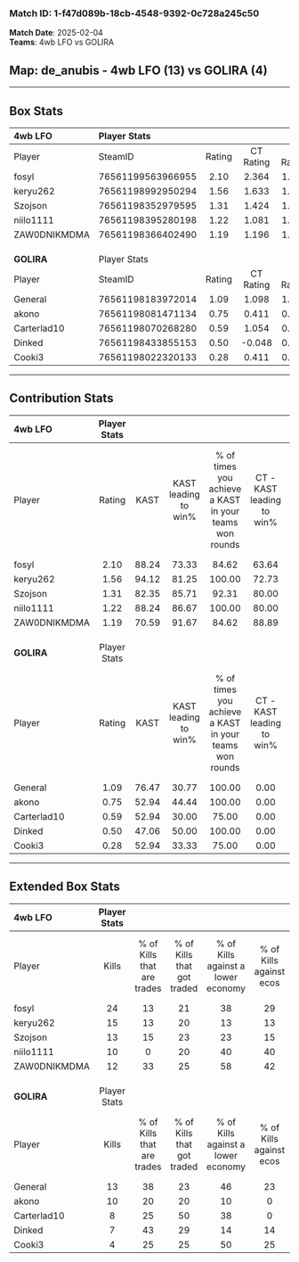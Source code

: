 ### Match ID: 1-f47d089b-18cb-4548-9392-0c728a245c50  
**Match Date**: 2025-02-04  
**Teams**: 4wb LFO vs GOLIRA  

## **Map**: de_anubis - 4wb LFO (13) vs GOLIRA (4)  
---  

## Box Stats  

| **4wb LFO**  | Player Stats      |        |           |          |       |       |       |         |        |      |     |
| :- | :- | :-: | :-: | :-: | :-: | :-: | :-: | :-: | :-: | :-: | :-: |
| Player       | SteamID           | Rating | CT Rating | T Rating | KAST  |  ADR  | Kills | Assists | Deaths | K/D  | HS% |
| fosyl        | 76561199563966955 |  2.10  |   2.364   |  1.901   | 88.24 | 137.4 |  24   |    3    |   9    | 2.67 | 37  |
| keryu262     | 76561198992950294 |  1.56  |   1.633   |  1.492   | 94.12 | 82.2  |  15   |    1    |   7    | 2.14 | 40  |
| Szojson      | 76561198352979595 |  1.31  |   1.424   |  1.143   | 82.35 | 70.4  |  13   |    2    |   8    | 1.63 | 53  |
| niilo1111    | 76561198395280198 |  1.22  |   1.081   |  1.990   | 88.24 | 68.3  |  10   |    6    |   8    | 1.25 | 70  |
| ZAW0DNIKMDMA | 76561198366402490 |  1.19  |   1.196   |  1.292   | 70.59 | 84.9  |  12   |    8    |   10   | 1.20 | 41  |
|              |                   |        |           |          |       |       |       |         |        |      |     |
|              |                   |        |           |          |       |       |       |         |        |      |     |
|              |                   |        |           |          |       |       |       |         |        |      |     |
| **GOLIRA**   | Player Stats      |        |           |          |       |       |       |         |        |      |     |
| Player       | SteamID           | Rating | CT Rating | T Rating | KAST  |  ADR  | Kills | Assists | Deaths | K/D  | HS% |
| General      | 76561198183972014 |  1.09  |   1.098   |  1.217   | 76.47 | 80.5  |  13   |    3    |   15   | 0.87 | 61  |
| akono        | 76561198081471134 |  0.75  |   0.411   |  0.983   | 52.94 | 69.7  |  10   |    2    |   14   | 0.71 | 80  |
| Carterlad10  | 76561198070268280 |  0.59  |   1.054   |  0.587   | 52.94 | 61.7  |   8   |    1    |   15   | 0.53 | 62  |
| Dinked       | 76561198433855153 |  0.50  |  -0.048   |  0.776   | 47.06 | 52.8  |   7   |    2    |   14   | 0.50 | 85  |
| Cooki3       | 76561198022320133 |  0.28  |   0.411   |  0.502   | 52.94 | 36.3  |   4   |    3    |   16   | 0.25 | 50  |
---  

## Contribution Stats  

| **4wb LFO**  | Player Stats |       |                      |                                                        |                           |                                                             |                          |                                                            |
| :- | :-: | :-: | :-: | :-: | :-: | :-: | :-: | :-: |
| Player       |    Rating    | KAST  | KAST leading to win% | % of times you achieve a KAST in your teams won rounds | CT - KAST leading to win% | CT - % of times you achieve a KAST in your teams won rounds | T - KAST leading to win% | T - % of times you achieve a KAST in your teams won rounds |
| fosyl        |     2.10     | 88.24 |        73.33         |                         84.62                          |           63.64           |                            87.50                            |          100.00          |                           80.00                            |
| keryu262     |     1.56     | 94.12 |        81.25         |                         100.00                         |           72.73           |                           100.00                            |          100.00          |                           100.00                           |
| Szojson      |     1.31     | 82.35 |        85.71         |                         92.31                          |           80.00           |                           100.00                            |          100.00          |                           80.00                            |
| niilo1111    |     1.22     | 88.24 |        86.67         |                         100.00                         |           80.00           |                           100.00                            |          100.00          |                           100.00                           |
| ZAW0DNIKMDMA |     1.19     | 70.59 |        91.67         |                         84.62                          |           88.89           |                           100.00                            |          100.00          |                           60.00                            |
|              |              |       |                      |                                                        |                           |                                                             |                          |                                                            |
|              |              |       |                      |                                                        |                           |                                                             |                          |                                                            |
|              |              |       |                      |                                                        |                           |                                                             |                          |                                                            |
| **GOLIRA**   | Player Stats |       |                      |                                                        |                           |                                                             |                          |                                                            |
| Player       |    Rating    | KAST  | KAST leading to win% | % of times you achieve a KAST in your teams won rounds | CT - KAST leading to win% | CT - % of times you achieve a KAST in your teams won rounds | T - KAST leading to win% | T - % of times you achieve a KAST in your teams won rounds |
| General      |     1.09     | 76.47 |        30.77         |                         100.00                         |           0.00            |                            0.00                             |          44.44           |                           100.00                           |
| akono        |     0.75     | 52.94 |        44.44         |                         100.00                         |           0.00            |                            0.00                             |          50.00           |                           100.00                           |
| Carterlad10  |     0.59     | 52.94 |        30.00         |                         75.00                          |           0.00            |                            0.00                             |          50.00           |                           75.00                            |
| Dinked       |     0.50     | 47.06 |        50.00         |                         100.00                         |           0.00            |                            0.00                             |          57.14           |                           100.00                           |
| Cooki3       |     0.28     | 52.94 |        33.33         |                         75.00                          |           0.00            |                            0.00                             |          42.86           |                           75.00                            |
---  

## Extended Box Stats  

| **4wb LFO**  | Player Stats |                            |                            |                                    |                         |                              |                                 |        |                             |                                     |                          |                               |                            |
| :- | :-: | :-: | :-: | :-: | :-: | :-: | :-: | :-: | :-: | :-: | :-: | :-: | :-: |
| Player       |    Kills     | % of Kills that are trades | % of Kills that got traded | % of Kills against a lower economy | % of Kills against ecos | % of Kills that are flawless | % of Kills that are close duels | Deaths | % of Deaths that get traded | % of Deaths against a lower economy | % of Deaths against ecos | % of Deaths that are flawless | % of Deaths that are close |
| fosyl        |      24      |             13             |             21             |                 38                 |           29            |              58              |               17                |   9    |             44              |                 22                  |            22            |              44               |             0              |
| keryu262     |      15      |             13             |             20             |                 13                 |           13            |              67              |                7                |   7    |             14              |                 14                  |            0             |              57               |             0              |
| Szojson      |      13      |             15             |             23             |                 23                 |           15            |              69              |                0                |   8    |             13              |                 13                  |            13            |              50               |             0              |
| niilo1111    |      10      |             0              |             20             |                 40                 |           40            |              70              |                0                |   8    |             63              |                 13                  |            13            |              63               |             0              |
| ZAW0DNIKMDMA |      12      |             33             |             25             |                 58                 |           42            |              42              |                8                |   10   |             10              |                 20                  |            10            |              80               |             0              |
|              |              |                            |                            |                                    |                         |                              |                                 |        |                             |                                     |                          |                               |                            |
|              |              |                            |                            |                                    |                         |                              |                                 |        |                             |                                     |                          |                               |                            |
|              |              |                            |                            |                                    |                         |                              |                                 |        |                             |                                     |                          |                               |                            |
| **GOLIRA**   | Player Stats |                            |                            |                                    |                         |                              |                                 |        |                             |                                     |                          |                               |                            |
| Player       |    Kills     | % of Kills that are trades | % of Kills that got traded | % of Kills against a lower economy | % of Kills against ecos | % of Kills that are flawless | % of Kills that are close duels | Deaths | % of Deaths that get traded | % of Deaths against a lower economy | % of Deaths against ecos | % of Deaths that are flawless | % of Deaths that are close |
| General      |      13      |             38             |             23             |                 46                 |           23            |              62              |                0                |   15   |             20              |                 13                  |            7             |              60               |             0              |
| akono        |      10      |             20             |             20             |                 10                 |            0            |              60              |                0                |   14   |             21              |                 14                  |            0             |              71               |             0              |
| Carterlad10  |      8       |             25             |             50             |                 38                 |            0            |              38              |                0                |   15   |             20              |                 13                  |            7             |              53               |             27             |
| Dinked       |      7       |             43             |             29             |                 14                 |           14            |              71              |                0                |   14   |              7              |                 14                  |            7             |              71               |             7              |
| Cooki3       |      4       |             25             |             25             |                 50                 |           25            |              50              |                0                |   16   |             38              |                 13                  |            0             |              56               |             6              |
